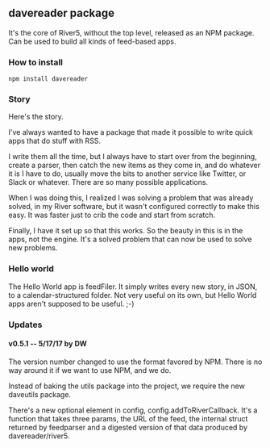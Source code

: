## davereader package

It's the core of River5, without the top level, released as an NPM package. Can be used to build all kinds of feed-based apps.

### How to install

`npm install davereader`

### Story

Here's the story.

I've always wanted to have a package that made it possible to write quick apps that do stuff with RSS.

I write them all the time, but I always have to start over from the beginning, create a parser, then catch the new items as they come in, and do whatever it is I have to do, usually move the bits to another service like Twitter, or Slack or whatever. There are so many possible applications. 

When I was doing this, I realized I was solving a problem that was already solved, in my River software, but it wasn't configured correctly to make this easy. It was faster just to crib the code and start from scratch.

Finally, I have it set up so that this works. So the beauty in this is in the apps, not the engine. It's a solved problem that can now be used to solve new problems. 

### Hello world

The Hello World app is feedFiler. It simply writes every new story, in JSON, to a calendar-structured folder. Not very useful on its own, but Hello World apps aren't supposed to be useful. ;-)

### Updates

#### v0.5.1 -- 5/17/17 by DW

The version number changed to use the format favored by NPM. There is no way around it if we want to use NPM, and we do. 

Instead of baking the utils package into the project, we require the new daveutils package. 

There's a new optional element in config, config.addToRiverCallback. It's a function that takes three params, the URL of the feed, the internal struct returned by feedparser and a digested version of that data produced by davereader/river5.

